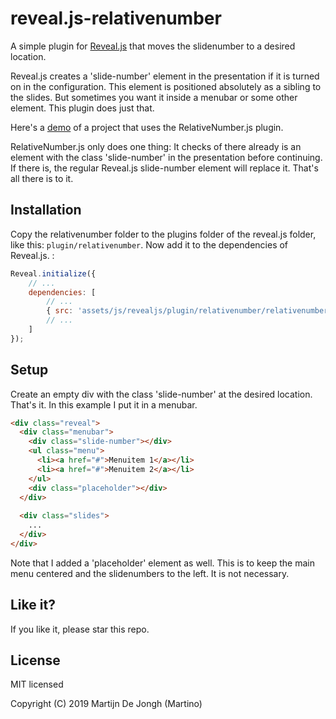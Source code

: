 # reveal.js-relativenumber
A simple plugin for [Reveal.js](https://revealjs.com) that moves the slidenumber to a desired location. 

Reveal.js creates a 'slide-number' element in the presentation if it is turned on in the configuration. This element is positioned absolutely as a sibling to the slides. But sometimes you want it inside a menubar or some other element. This plugin does just that.

Here's a [demo](https://martinomagnifico.github.io/reveal.js-relativenumber/demo.html) of a project that uses the RelativeNumber.js plugin.

RelativeNumber.js only does one thing: It checks of there already is an element with the class 'slide-number' in the presentation before continuing. If there is, the regular Reveal.js slide-number element will replace it. That's all there is to it.



## Installation

Copy the relativenumber folder to the plugins folder of the reveal.js folder, like this: `plugin/relativenumber`. Now add it to the dependencies of Reveal.js. :


```javascript
Reveal.initialize({
	// ...
	dependencies: [
		// ... 
		{ src: 'assets/js/revealjs/plugin/relativenumber/relativenumber.js', async: true },
		// ... 
	]
});
```


## Setup

Create an empty div with the class 'slide-number' at the desired location. That's it. In this example I put it in a menubar.

```html
<div class="reveal">
  <div class="menubar">
    <div class="slide-number"></div>
    <ul class="menu">
      <li><a href="#">Menuitem 1</a></li>
      <li><a href="#">Menuitem 2</a></li>
    </ul>
    <div class="placeholder"></div>
  </div>
 
  <div class="slides">
    ...
  </div>
</div>
```

Note that I added a 'placeholder' element as well. This is to keep the main menu centered and the slidenumbers to the left. It is not necessary.


## Like it?

If you like it, please star this repo.




## License
MIT licensed

Copyright (C) 2019 Martijn De Jongh (Martino)
